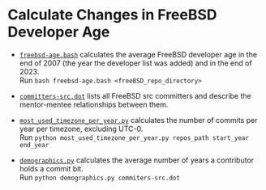 # Calculate Changes in FreeBSD Developer Age

* [`freebsd-age.bash`](freebsd-age.sh) calculates the average FreeBSD developer age in the end of 2007 (the year the developer list was added) and in the end of 2023.   
  Run `bash freebsd-age.bash <freeBSD_repo_directory>`

* [`committers-src.dot`](committers-src.dot) lists all FreeBSD src committers and describe the mentor-mentee relationships between them.

* [`most_used_timezone_per_year.py`](most_used_timezone_per_year.py) calculates the number of commits per year per timezone, excluding UTC-0.   
  Run `python most_used_timezone_per_year.py repos_path start_year end_year`

* [`demographics.py`](demographics.py) calculates the average number of years a contributor holds a commit bit.   
  Run `python demographics.py commiters-src.dot`
